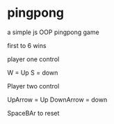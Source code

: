 # pingpong
a simple js OOP pingpong game

first to 6 wins 

player one control

W = Up
S = down

Player two control 

UpArrow = Up
DownArrow = down

SpaceBAr to reset
